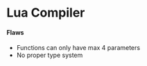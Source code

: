 Lua Compiler
============

#### Flaws

- Functions can only have max 4 parameters
- No proper type system
